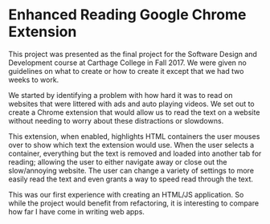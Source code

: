 # Enhanced Reading Google Chrome Extension

This project was presented as the final project for the Software Design and Development course at Carthage College in Fall 2017. We were given no guidelines on what to create or how to create it except that we had two weeks to work.

We started by identifying a problem with how hard it was to read on websites that were littered with ads and auto playing videos. We set out to create a Chrome extension that would allow us to read the text on a website without needing to worry about these distractions or slowdowns.

This extension, when enabled, highlights HTML containers the user mouses over to show which text the extension would use. When the user selects a container, everything but the text is removed and loaded into another tab for reading; allowing the user to either navigate away or close out the slow/annoying website. The user can change a variety of settings to more easily read the text and even grants a way to speed read through the text.

This was our first experience with creating an HTML/JS application. So while the project would benefit from refactoring, it is interesting to compare how far I have come in writing web apps.
